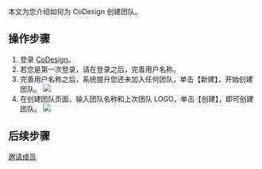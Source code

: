 本文为您介绍如何为 CoDesign 创建团队。






## 操作步骤

1. 登录 [CoDesign](https://codesign.qq.com/)。
2. 若您是第一次登录，请在登录之后，完善用户名称。
3. 完善用户名称之后，系统提升您还未加入任何团队，单击【新建】，开始创建团队。
![](https://main.qcloudimg.com/raw/b081121fc7a0a88bbe50e2c84ffdb7fa.jpg)
4. 在创建团队页面，输入团队名称和上次团队 LOGO，单击【创建】，即可创建团队。
![](https://main.qcloudimg.com/raw/0d56b5f16cfae2961c6deaa67c47ebf0.jpg)


## 后续步骤

[邀请成员]()
